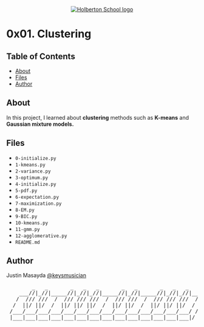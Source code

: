 <p align="center">
  <a href=#>
    <img src="https://user-images.githubusercontent.com/74752740/175812508-dc2482bf-bd5b-4c0a-b075-1bede95c488e.png" alt="Holberton School logo">
  </a>
</p>

# 0x01. Clustering

## Table of Contents
* [About](#about)
* [Files](#files)
* [Author](#author)

## About
In this project, I learned about **clustering** methods such as **K-means** and **Gaussian mixture models.**

## Files
* `0-initialize.py`
* `1-kmeans.py`
* `2-variance.py`
* `3-optimum.py`
* `4-initialize.py`
* `5-pdf.py`
* `6-expectation.py`
* `7-maximization.py`
* `8-EM.py`
* `9-BIC.py`
* `10-kmeans.py`
* `11-gmm.py`
* `12-agglomerative.py`
* `README.md`

## Author
Justin Masayda [@keysmusician](https://github.com/keysmusician)
<pre align="center">
        _   _       _   _   _       _   _       _   _   _     
    ___//|_//|_____//|_//|_//|_____//|_//|_____//|_//|_//|___ 
   /  /// ///  /  /// /// ///  /  /// ///  /  /// /// ///  / |
  /  ||/ ||/  /  ||/ ||/ ||/  /  ||/ ||/  /  ||/ ||/ ||/  / / 
 /___/___/___/___/___/___/___/___/___/___/___/___/___/___/ /  
 |___|___|___|___|___|___|___|___|___|___|___|___|___|___|/   
 
</pre>
<p><span style="font-family: 'Lucida Console'; line-height: 14px; font-size: 14px; display: inline-block;">&nbsp;</span></p>
